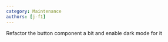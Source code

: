 ```yaml
---
category: Maintenance
authors: [j-f1]
---
```


Refactor the button component a bit and enable dark mode for it

